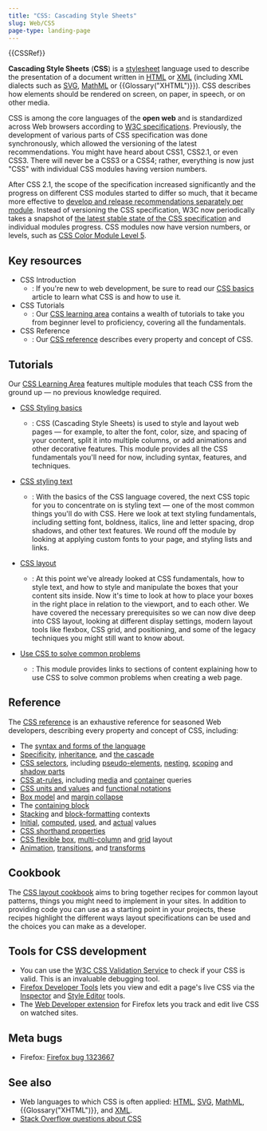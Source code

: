```yaml
---
title: "CSS: Cascading Style Sheets"
slug: Web/CSS
page-type: landing-page
---
```


{{CSSRef}}

**Cascading Style Sheets** (**CSS**) is a [stylesheet](/en-US/docs/Web/API/StyleSheet) language used to describe the presentation of a document written in [HTML](/en-US/docs/Web/HTML) or [XML](/en-US/docs/Web/XML/XML_introduction) (including XML dialects such as [SVG](/en-US/docs/Web/SVG), [MathML](/en-US/docs/Web/MathML) or {{Glossary("XHTML")}}). CSS describes how elements should be rendered on screen, on paper, in speech, or on other media.

CSS is among the core languages of the **open web** and is standardized across Web browsers according to [W3C specifications](https://www.w3.org/Style/CSS/#specs). Previously, the development of various parts of CSS specification was done synchronously, which allowed the versioning of the latest recommendations. You might have heard about CSS1, CSS2.1, or even CSS3. There will never be a CSS3 or a CSS4; rather, everything is now just "CSS" with individual CSS modules having version numbers.

After CSS 2.1, the scope of the specification increased significantly and the progress on different CSS modules started to differ so much, that it became more effective to [develop and release recommendations separately per module](https://www.w3.org/Style/CSS/current-work). Instead of versioning the CSS specification, W3C now periodically takes a snapshot of [the latest stable state of the CSS specification](https://www.w3.org/TR/css/) and individual modules progress. CSS modules now have version numbers, or levels, such as [CSS Color Module Level 5](https://drafts.csswg.org/css-color-5/).

## Key resources

- CSS Introduction
  - : If you're new to web development, be sure to read our [CSS basics](/en-US/docs/Learn_web_development/Getting_started/Your_first_website/Styling_the_content) article to learn what CSS is and how to use it.
- CSS Tutorials
  - : Our [CSS learning area](/en-US/docs/Learn/CSS) contains a wealth of tutorials to take you from beginner level to proficiency, covering all the fundamentals.
- CSS Reference
  - : Our [CSS reference](/en-US/docs/Web/CSS/Reference) describes every property and concept of CSS.

## Tutorials

Our [CSS Learning Area](/en-US/docs/Learn/CSS) features multiple modules that teach CSS from the ground up — no previous knowledge required.

- [CSS Styling basics](/en-US/docs/Learn_web_development/Core/Styling_basics)
  - : CSS (Cascading Style Sheets) is used to style and layout web pages — for example, to alter the font, color, size, and spacing of your content, split it into multiple columns, or add animations and other decorative features. This module provides all the CSS fundamentals you'll need for now, including syntax, features, and techniques.

- [CSS styling text](/en-US/docs/Learn/CSS/Styling_text)

  - : With the basics of the CSS language covered, the next CSS topic for you to concentrate on is styling text — one of the most common things you'll do with CSS. Here we look at text styling fundamentals, including setting font, boldness, italics, line and letter spacing, drop shadows, and other text features. We round off the module by looking at applying custom fonts to your page, and styling lists and links.

- [CSS layout](/en-US/docs/Learn/CSS/CSS_layout)

  - : At this point we've already looked at CSS fundamentals, how to style text, and how to style and manipulate the boxes that your content sits inside. Now it's time to look at how to place your boxes in the right place in relation to the viewport, and to each other. We have covered the necessary prerequisites so we can now dive deep into CSS layout, looking at different display settings, modern layout tools like flexbox, CSS grid, and positioning, and some of the legacy techniques you might still want to know about.

- [Use CSS to solve common problems](/en-US/docs/Learn/CSS/Howto)
  - : This module provides links to sections of content explaining how to use CSS to solve common problems when creating a web page.

## Reference

The [CSS reference](/en-US/docs/Web/CSS/Reference) is an exhaustive reference for seasoned Web developers, describing every property and concept of CSS, including:

- The [syntax and forms of the language](/en-US/docs/Web/CSS/Syntax)
- [Specificity](/en-US/docs/Web/CSS/Specificity), [inheritance](/en-US/docs/Web/CSS/Inheritance), and [the cascade](/en-US/docs/Web/CSS/Cascade)
- [CSS selectors](/en-US/docs/Web/CSS/CSS_selectors), including [pseudo-elements](/en-US/docs/Web/CSS/CSS_pseudo-elements), [nesting](/en-US/docs/Web/CSS/CSS_nesting), [scoping](/en-US/docs/Web/CSS/CSS_scoping) and [shadow parts](/en-US/docs/Web/CSS/CSS_shadow_parts)
- [CSS at-rules](/en-US/docs/Web/CSS/At-rule), including [media](/en-US/docs/Web/CSS/CSS_media_queries) and [container](/en-US/docs/Web/CSS/CSS_containment) queries
- [CSS units and values](/en-US/docs/Web/CSS/CSS_Values_and_Units) and [functional notations](/en-US/docs/Web/CSS/CSS_Functions)
- [Box model](/en-US/docs/Web/CSS/CSS_box_model/Introduction_to_the_CSS_box_model) and [margin collapse](/en-US/docs/Web/CSS/CSS_box_model/Mastering_margin_collapsing)
- The [containing block](/en-US/docs/Web/CSS/Containing_block)
- [Stacking](/en-US/docs/Web/CSS/CSS_positioned_layout/Understanding_z-index/Stacking_context) and [block-formatting](/en-US/docs/Web/CSS/CSS_display/Block_formatting_context) contexts
- [Initial](/en-US/docs/Web/CSS/initial_value), [computed](/en-US/docs/Web/CSS/computed_value), [used](/en-US/docs/Web/CSS/used_value), and [actual](/en-US/docs/Web/CSS/actual_value) values
- [CSS shorthand properties](/en-US/docs/Web/CSS/Shorthand_properties)
- [CSS flexible box](/en-US/docs/Web/CSS/CSS_flexible_box_layout), [multi-column](/en-US/docs/Web/CSS/CSS_multicol_layout) and [grid](/en-US/docs/Web/CSS/CSS_grid_layout) layout
- [Animation](/en-US/docs/Web/CSS/CSS_animations), [transitions](/en-US/docs/Web/CSS/CSS_transitions), and [transforms](/en-US/docs/Web/CSS/CSS_transforms)

## Cookbook

The [CSS layout cookbook](/en-US/docs/Web/CSS/Layout_cookbook) aims to bring together recipes for common layout patterns, things you might need to implement in your sites. In addition to providing code you can use as a starting point in your projects, these recipes highlight the different ways layout specifications can be used and the choices you can make as a developer.

## Tools for CSS development

- You can use the [W3C CSS Validation Service](https://jigsaw.w3.org/css-validator/) to check if your CSS is valid. This is an invaluable debugging tool.
- [Firefox Developer Tools](https://firefox-source-docs.mozilla.org/devtools-user/index.html) lets you view and edit a page's live CSS via the [Inspector](https://firefox-source-docs.mozilla.org/devtools-user/page_inspector/index.html) and [Style Editor](https://firefox-source-docs.mozilla.org/devtools-user/style_editor/index.html) tools.
- The [Web Developer extension](https://addons.mozilla.org/en-US/firefox/addon/web-developer/) for Firefox lets you track and edit live CSS on watched sites.

## Meta bugs

- Firefox: [Firefox bug 1323667](https://bugzil.la/1323667)

## See also

- Web languages to which CSS is often applied: [HTML](/en-US/docs/Web/HTML), [SVG](/en-US/docs/Web/SVG), [MathML](/en-US/docs/Web/MathML), {{Glossary("XHTML")}}, and [XML](/en-US/docs/Web/XML/XML_introduction).
- [Stack Overflow questions about CSS](https://stackoverflow.com/questions/tagged/css)
